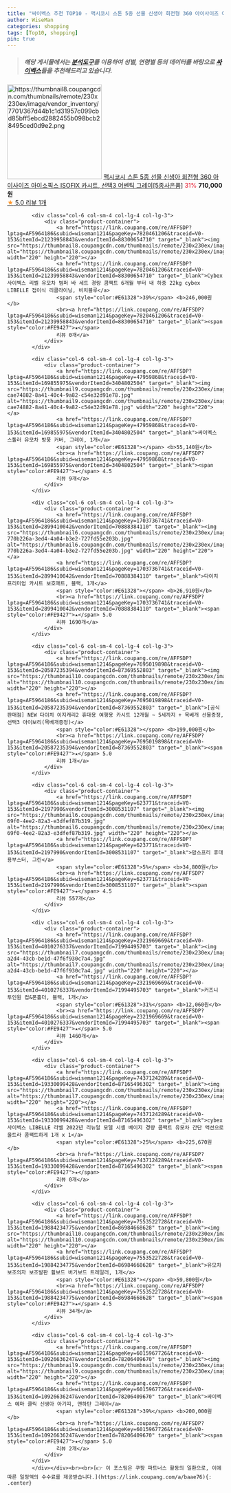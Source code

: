 ```yaml
---
title: "싸이벡스 추천 TOP10 - 맥시코시 스톤 5종 선물 신생아 회전형 360 아이사이즈 아이소픽스 ISOFIX 카시트, 선택3 어쎈틱 그레이[5종사은품]"
author: WiseMan
categories: shopping
tags: [Top10, shopping]
pin: true
---
```


> ##### 해당 게시물에서는 [**분석도구**](https://itemscout.io/)를 이용하여 **성별**, **연령별** 등의 데이터를 바탕으로 [**싸이벡스**](https://link.coupang.com/a/baae76)들을 추천해드리고 있습니다.
<div class="container"><div class="row">
            <div class="col-6 col-sm-4 col-lg-4 col-lg-3">
                <div class="product-container">
                    <a href="https://link.coupang.com/re/AFFSDP?lptag=AF5964186&subid=wiseman1214&pageKey=6990759755&traceid=V0-153&itemId=17109155333&vendorItemId=84282857518" target="_blank"><img src="https://thumbnail8.coupangcdn.com/thumbnails/remote/230x230ex/image/vendor_inventory/7701/367d44b1c1d31957c099cbd85bff5ebcd2882455b098bcb28495ced0d9e2.png" alt="https://thumbnail8.coupangcdn.com/thumbnails/remote/230x230ex/image/vendor_inventory/7701/367d44b1c1d31957c099cbd85bff5ebcd2882455b098bcb28495ced0d9e2.png" width="220" height="220"></a>
                    <a href="https://link.coupang.com/re/AFFSDP?lptag=AF5964186&subid=wiseman1214&pageKey=6990759755&traceid=V0-153&itemId=17109155333&vendorItemId=84282857518" target="_blank">맥시코시 스톤 5종 선물 신생아 회전형 360 아이사이즈 아이소픽스 ISOFIX 카시트, 선택3 어쎈틱 그레이[5종사은품]</a>
                    <span style="color:#E61328">31%</span> <b>710,000원</b>
                    <br><a href="https://link.coupang.com/re/AFFSDP?lptag=AF5964186&subid=wiseman1214&pageKey=6990759755&traceid=V0-153&itemId=17109155333&vendorItemId=84282857518" target="_blank"><span style="color:#FE9427">★</span> 5.0
                    리뷰 1개</a>
                </div>
            </div>
            
            <div class="col-6 col-sm-4 col-lg-4 col-lg-3">
                <div class="product-container">
                    <a href="https://link.coupang.com/re/AFFSDP?lptag=AF5964186&subid=wiseman1214&pageKey=7820461206&traceid=V0-153&itemId=21239958843&vendorItemId=88300654710" target="_blank"><img src="https://thumbnail8.coupangcdn.com/thumbnails/remote/230x230ex/image/vendor_inventory/ae1a/87ea8ca7ef252eca416a0c7cadaed995b289fe69dd1f1eee674a7d6f5313.jpg" alt="https://thumbnail8.coupangcdn.com/thumbnails/remote/230x230ex/image/vendor_inventory/ae1a/87ea8ca7ef252eca416a0c7cadaed995b289fe69dd1f1eee674a7d6f5313.jpg" width="220" height="220"></a>
                    <a href="https://link.coupang.com/re/AFFSDP?lptag=AF5964186&subid=wiseman1214&pageKey=7820461206&traceid=V0-153&itemId=21239958843&vendorItemId=88300654710" target="_blank">Cybex 사이벡스 리벨 유모차 범퍼 바 세트 경량 콤팩트 6개월 부터 내 하중 22kg cybex LIBELLE 접이식 리클라이닝, 비치블루</a>
                    <span style="color:#E61328">39%</span> <b>246,000원</b>
                    <br><a href="https://link.coupang.com/re/AFFSDP?lptag=AF5964186&subid=wiseman1214&pageKey=7820461206&traceid=V0-153&itemId=21239958843&vendorItemId=88300654710" target="_blank"><span style="color:#FE9427">★</span> 
                    리뷰 0개</a>
                </div>
            </div>
            
            <div class="col-6 col-sm-4 col-lg-4 col-lg-3">
                <div class="product-container">
                    <a href="https://link.coupang.com/re/AFFSDP?lptag=AF5964186&subid=wiseman1214&pageKey=47959868&traceid=V0-153&itemId=169855975&vendorItemId=3404802504" target="_blank"><img src="https://thumbnail9.coupangcdn.com/thumbnails/remote/230x230ex/image/retail/images/67086015826478-cae74882-8a41-40c4-9a82-c54e32d91e78.jpg" alt="https://thumbnail9.coupangcdn.com/thumbnails/remote/230x230ex/image/retail/images/67086015826478-cae74882-8a41-40c4-9a82-c54e32d91e78.jpg" width="220" height="220"></a>
                    <a href="https://link.coupang.com/re/AFFSDP?lptag=AF5964186&subid=wiseman1214&pageKey=47959868&traceid=V0-153&itemId=169855975&vendorItemId=3404802504" target="_blank">싸이벡스 스톨러 유모차 방풍 커버, 그레이, 1개</a>
                    <span style="color:#E61328"></span> <b>55,140원</b>
                    <br><a href="https://link.coupang.com/re/AFFSDP?lptag=AF5964186&subid=wiseman1214&pageKey=47959868&traceid=V0-153&itemId=169855975&vendorItemId=3404802504" target="_blank"><span style="color:#FE9427">★</span> 4.5
                    리뷰 9개</a>
                </div>
            </div>
            
            <div class="col-6 col-sm-4 col-lg-4 col-lg-3">
                <div class="product-container">
                    <a href="https://link.coupang.com/re/AFFSDP?lptag=AF5964186&subid=wiseman1214&pageKey=1703736741&traceid=V0-153&itemId=2899410042&vendorItemId=70888384110" target="_blank"><img src="https://thumbnail6.coupangcdn.com/thumbnails/remote/230x230ex/image/retail/images/285069801894419-770b226a-3ed4-4a04-b3e2-727fd55e203b.jpg" alt="https://thumbnail6.coupangcdn.com/thumbnails/remote/230x230ex/image/retail/images/285069801894419-770b226a-3ed4-4a04-b3e2-727fd55e203b.jpg" width="220" height="220"></a>
                    <a href="https://link.coupang.com/re/AFFSDP?lptag=AF5964186&subid=wiseman1214&pageKey=1703736741&traceid=V0-153&itemId=2899410042&vendorItemId=70888384110" target="_blank">다이치 프리미엄 카시트 보호매트, 블랙, 1개</a>
                    <span style="color:#E61328"></span> <b>26,910원</b>
                    <br><a href="https://link.coupang.com/re/AFFSDP?lptag=AF5964186&subid=wiseman1214&pageKey=1703736741&traceid=V0-153&itemId=2899410042&vendorItemId=70888384110" target="_blank"><span style="color:#FE9427">★</span> 5.0
                    리뷰 1690개</a>
                </div>
            </div>
            
            <div class="col-6 col-sm-4 col-lg-4 col-lg-3">
                <div class="product-container">
                    <a href="https://link.coupang.com/re/AFFSDP?lptag=AF5964186&subid=wiseman1214&pageKey=7695019898&traceid=V0-153&itemId=20587235394&vendorItemId=87369552803" target="_blank"><img src="https://thumbnail10.coupangcdn.com/thumbnails/remote/230x230ex/image/vendor_inventory/3a5e/259eb8be3c0ac7b88b1eee471a9d788bf8e5a833e55eae0fc5cbbde481ce.png" alt="https://thumbnail10.coupangcdn.com/thumbnails/remote/230x230ex/image/vendor_inventory/3a5e/259eb8be3c0ac7b88b1eee471a9d788bf8e5a833e55eae0fc5cbbde481ce.png" width="220" height="220"></a>
                    <a href="https://link.coupang.com/re/AFFSDP?lptag=AF5964186&subid=wiseman1214&pageKey=7695019898&traceid=V0-153&itemId=20587235394&vendorItemId=87369552803" target="_blank">[공식 판매점] NEW 다이치 이지캐리2 휴대용 여행용 카시트 12개월 ~ 5세까지 + 목베개 선물증정, 선택3 아이보리(목베개증정)</a>
                    <span style="color:#E61328"></span> <b>199,000원</b>
                    <br><a href="https://link.coupang.com/re/AFFSDP?lptag=AF5964186&subid=wiseman1214&pageKey=7695019898&traceid=V0-153&itemId=20587235394&vendorItemId=87369552803" target="_blank"><span style="color:#FE9427">★</span> 5.0
                    리뷰 1개</a>
                </div>
            </div>
            
            <div class="col-6 col-sm-4 col-lg-4 col-lg-3">
                <div class="product-container">
                    <a href="https://link.coupang.com/re/AFFSDP?lptag=AF5964186&subid=wiseman1214&pageKey=623771&traceid=V0-153&itemId=2197990&vendorItemId=3008531107" target="_blank"><img src="https://thumbnail6.coupangcdn.com/thumbnails/remote/230x230ex/image/vendor_inventory/images/2016/07/26/10/8/11a790c2-69f0-4ee2-82a3-e3dfef87b319.jpg" alt="https://thumbnail6.coupangcdn.com/thumbnails/remote/230x230ex/image/vendor_inventory/images/2016/07/26/10/8/11a790c2-69f0-4ee2-82a3-e3dfef87b319.jpg" width="220" height="220"></a>
                    <a href="https://link.coupang.com/re/AFFSDP?lptag=AF5964186&subid=wiseman1214&pageKey=623771&traceid=V0-153&itemId=2197990&vendorItemId=3008531107" target="_blank">맘스프리 휴대용부스터, 그린</a>
                    <span style="color:#E61328">5%</span> <b>34,800원</b>
                    <br><a href="https://link.coupang.com/re/AFFSDP?lptag=AF5964186&subid=wiseman1214&pageKey=623771&traceid=V0-153&itemId=2197990&vendorItemId=3008531107" target="_blank"><span style="color:#FE9427">★</span> 4.5
                    리뷰 557개</a>
                </div>
            </div>
            
            <div class="col-6 col-sm-4 col-lg-4 col-lg-3">
                <div class="product-container">
                    <a href="https://link.coupang.com/re/AFFSDP?lptag=AF5964186&subid=wiseman1214&pageKey=2321969669&traceid=V0-153&itemId=4010276337&vendorItemId=71994495703" target="_blank"><img src="https://thumbnail7.coupangcdn.com/thumbnails/remote/230x230ex/image/retail/images/2020/09/22/20/9/59b853ee-a2d4-43cb-be1d-47f6f930c7a4.jpg" alt="https://thumbnail7.coupangcdn.com/thumbnails/remote/230x230ex/image/retail/images/2020/09/22/20/9/59b853ee-a2d4-43cb-be1d-47f6f930c7a4.jpg" width="220" height="220"></a>
                    <a href="https://link.coupang.com/re/AFFSDP?lptag=AF5964186&subid=wiseman1214&pageKey=2321969669&traceid=V0-153&itemId=4010276337&vendorItemId=71994495703" target="_blank">커즈니 투인원 컵&폰홀더, 블랙, 1개</a>
                    <span style="color:#E61328">31%</span> <b>12,060원</b>
                    <br><a href="https://link.coupang.com/re/AFFSDP?lptag=AF5964186&subid=wiseman1214&pageKey=2321969669&traceid=V0-153&itemId=4010276337&vendorItemId=71994495703" target="_blank"><span style="color:#FE9427">★</span> 5.0
                    리뷰 1460개</a>
                </div>
            </div>
            
            <div class="col-6 col-sm-4 col-lg-4 col-lg-3">
                <div class="product-container">
                    <a href="https://link.coupang.com/re/AFFSDP?lptag=AF5964186&subid=wiseman1214&pageKey=7437124289&traceid=V0-153&itemId=19330099428&vendorItemId=87165496302" target="_blank"><img src="https://thumbnail7.coupangcdn.com/thumbnails/remote/230x230ex/image/vendor_inventory/ea54/f23fd3760e0fe68b2f3f5f8f9802441193b24771a04a85f6f668c4fb26ee.jpg" alt="https://thumbnail7.coupangcdn.com/thumbnails/remote/230x230ex/image/vendor_inventory/ea54/f23fd3760e0fe68b2f3f5f8f9802441193b24771a04a85f6f668c4fb26ee.jpg" width="220" height="220"></a>
                    <a href="https://link.coupang.com/re/AFFSDP?lptag=AF5964186&subid=wiseman1214&pageKey=7437124289&traceid=V0-153&itemId=19330099428&vendorItemId=87165496302" target="_blank">cybex 사이벡스 LIBELLE 라벨 2022년 리뉴얼 모델 시셸 베이지 경량 콤팩트 유모차 간단 액션으로 울트라 콤팩트하게 1개 x 1</a>
                    <span style="color:#E61328">25%</span> <b>225,670원</b>
                    <br><a href="https://link.coupang.com/re/AFFSDP?lptag=AF5964186&subid=wiseman1214&pageKey=7437124289&traceid=V0-153&itemId=19330099428&vendorItemId=87165496302" target="_blank"><span style="color:#FE9427">★</span> 
                    리뷰 0개</a>
                </div>
            </div>
            
            <div class="col-6 col-sm-4 col-lg-4 col-lg-3">
                <div class="product-container">
                    <a href="https://link.coupang.com/re/AFFSDP?lptag=AF5964186&subid=wiseman1214&pageKey=7553522728&traceid=V0-153&itemId=19884234775&vendorItemId=86984668628" target="_blank"><img src="https://thumbnail10.coupangcdn.com/thumbnails/remote/230x230ex/image/vendor_inventory/2fae/dac0790d3c1dd37184ec7aa6ef4e70f8dc9e8b1f6093608f0a3649eceb4a.jpg" alt="https://thumbnail10.coupangcdn.com/thumbnails/remote/230x230ex/image/vendor_inventory/2fae/dac0790d3c1dd37184ec7aa6ef4e70f8dc9e8b1f6093608f0a3649eceb4a.jpg" width="220" height="220"></a>
                    <a href="https://link.coupang.com/re/AFFSDP?lptag=AF5964186&subid=wiseman1214&pageKey=7553522728&traceid=V0-153&itemId=19884234775&vendorItemId=86984668628" target="_blank">유모차 보조의자 보조발판 휠보드 버기보드 트레일러, 1개</a>
                    <span style="color:#E61328"></span> <b>59,800원</b>
                    <br><a href="https://link.coupang.com/re/AFFSDP?lptag=AF5964186&subid=wiseman1214&pageKey=7553522728&traceid=V0-153&itemId=19884234775&vendorItemId=86984668628" target="_blank"><span style="color:#FE9427">★</span> 4.5
                    리뷰 34개</a>
                </div>
            </div>
            
            <div class="col-6 col-sm-4 col-lg-4 col-lg-3">
                <div class="product-container">
                    <a href="https://link.coupang.com/re/AFFSDP?lptag=AF5964186&subid=wiseman1214&pageKey=6015967726&traceid=V0-153&itemId=10926636247&vendorItemId=78206409670" target="_blank"><img src="https://thumbnail9.coupangcdn.com/thumbnails/remote/230x230ex/image/rs_quotation_api/jk3tb6uw/b5cc88b52d71400c9f15424a99c52bbc.jpg" alt="https://thumbnail9.coupangcdn.com/thumbnails/remote/230x230ex/image/rs_quotation_api/jk3tb6uw/b5cc88b52d71400c9f15424a99c52bbc.jpg" width="220" height="220"></a>
                    <a href="https://link.coupang.com/re/AFFSDP?lptag=AF5964186&subid=wiseman1214&pageKey=6015967726&traceid=V0-153&itemId=10926636247&vendorItemId=78206409670" target="_blank">싸이벡스 예마 클릭 신생아 아기띠, 맨하탄 그레이</a>
                    <span style="color:#E61328">39%</span> <b>200,000원</b>
                    <br><a href="https://link.coupang.com/re/AFFSDP?lptag=AF5964186&subid=wiseman1214&pageKey=6015967726&traceid=V0-153&itemId=10926636247&vendorItemId=78206409670" target="_blank"><span style="color:#FE9427">★</span> 5.0
                    리뷰 2개</a>
                </div>
            </div>
            </div></div><br><br>[👉 이 포스팅은 쿠팡 파트너스 활동의 일환으로, 이에 따른 일정액의 수수료를 제공받습니다.](https://link.coupang.com/a/baae76){: .center}
